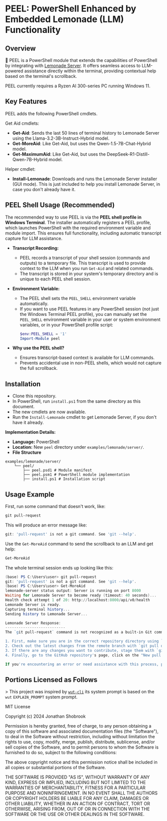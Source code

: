 # PEEL: PowerShell Enhanced by Embedded Lemonade (LLM) Functionality

## Overview

🍋 PEEL is a PowerShell module that extends the capabilities of PowerShell by integrating with [Lemonade Server](https://github.com/onnx/turnkeyml). It offers seamless access to LLM-powered assistance directly within the terminal, providing contextual help based on the terminal's scrollback.

PEEL currently requires a Ryzen AI 300-series PC running Windows 11. 

## Key Features

PEEL adds the following PowerShell cmdlets.

Get Aid cmdlets:
* **Get-Aid**: Sends the last 50 lines of terminal history to Lemonade Server using the Llama-3.2-3B-Instruct-Hybrid model.
* **Get-MoreAid**: Like Get-Aid, but uses the Qwen-1.5-7B-Chat-Hybrid model.
* **Get-MaximumAid**: Like Get-Aid, but uses the DeepSeek-R1-Distill-Qwen-7B-Hybrid model.

Helper cmdlet:
* **Install-Lemonade**: Downloads and runs the Lemonade Server installer (GUI mode). This is just included to help you install Lemonade Server, in case you don't already have it.

## PEEL Shell Usage (Recommended)

The recommended way to use PEEL is via the **PEEL shell profile in Windows Terminal**. The installer automatically registers a PEEL profile, which launches PowerShell with the required environment variable and module import. This ensures full functionality, including automatic transcript capture for LLM assistance.

- **Transcript Recording:**
  - PEEL records a transcript of your shell session (commands and outputs) to a temporary file. This transcript is used to provide context to the LLM when you run `Get-Aid` and related commands.
  - The transcript is stored in your system's temporary directory and is unique to each PEEL shell session.

- **Environment Variable:**
  - The PEEL shell sets the `PEEL_SHELL` environment variable automatically.
  - If you want to use PEEL features in any PowerShell session (not just the Windows Terminal PEEL profile), you can manually set the `PEEL_SHELL` environment variable in your user or system environment variables, or in your PowerShell profile script:
    ```powershell
    $env:PEEL_SHELL = '1'
    Import-Module peel
    ```

- **Why use the PEEL shell?**
  - Ensures transcript-based context is available for LLM commands.
  - Prevents accidental use in non-PEEL shells, which would not capture the full scrollback.

## Installation
 * Clone this repository.
 * In PowerShell, run `install.ps1` from the same directory as this document.
 * The new cmdlets are now available.
 * Run the `Install-Lemonade` cmdlet to get Lemonade Server, if you don't have it already.

**Implementation Details:**

*   **Language:** PowerShell
*   **Location:** New `peel` directory under `examples/lemonade/server/`.
*   **File Structure**
```
examples/lemonade/server/
    └── peel/
        ├── peel.psd1 # Module manifest
        ├── peel.psm1 # PowerShell module implementation
        ├── install.ps1 # Installation script
```

## Usage Example

First, run some command that doesn't work, like:

```PowerShell
git pull-request
```

This will produce an error message like:

```PowerShell
git: 'pull-request' is not a git command. See 'git --help'.
```

Use the `Get-MoreAid` command to send the scrollback to an LLM and get help:

```PowerShell
Get-MoreAid
```

The whole terminal session ends up looking like this:

```PowerShell
(base) PS C:\Users\user> git pull-request
git: 'pull-request' is not a git command. See 'git --help'.
(base) PS C:\Users\user> Get-MoreAid
lemonade-server status output: Server is running on port 8000
Waiting for Lemonade Server to become ready (timeout: 40 seconds)...
Health check attempt 1 of 20: http://localhost:8000/api/v0/health
Lemonade Server is ready.
Capturing terminal history...
Sending history to Lemonade Server...

Lemonade Server Response:
---------------------------
The `git pull-request` command is not recognized as a built-in Git command. It seems you might be referring to GitHub's workflow or a misunderstanding. When you want to create a pull request on GitHub, you would typically use the following steps:

1. First, make sure you are in the correct repository directory using `cd [repository-name]`.
2. Check out the latest changes from the remote branch with `git pull origin [branch-name]`. Replace `[branch-name]` with the name of the branch you want to merge.
3. If there are any changes you want to contribute, stage them with `git add .`, then commit them with a meaningful message using `git commit -m "Your commit message"`.
4. Finally, go to the GitHub repository's page, click on the "New pull request" button, and fill out the details, including selecting the base branch and the branch you just committed.

If you're encountering an error or need assistance with this process, please provide the specific error message or the context of your command, and I'll be happy to help you interpret the output and suggest a solution.
```

## Portions Licensed as Follows

\> This project was inspired by [`wut-cli`](https://github.com/shobrook/wut) its system prompt is based on the `wut` `EXPLAIN_PROMPT` system prompt.

MIT License

Copyright (c) 2024 Jonathan Shobrook

Permission is hereby granted, free of charge, to any person obtaining a copy
of this software and associated documentation files (the "Software"), to deal
in the Software without restriction, including without limitation the rights
to use, copy, modify, merge, publish, distribute, sublicense, and/or sell
copies of the Software, and to permit persons to whom the Software is
furnished to do so, subject to the following conditions:

The above copyright notice and this permission notice shall be included in all
copies or substantial portions of the Software.

THE SOFTWARE IS PROVIDED "AS IS", WITHOUT WARRANTY OF ANY KIND, EXPRESS OR
IMPLIED, INCLUDING BUT NOT LIMITED TO THE WARRANTIES OF MERCHANTABILITY,
FITNESS FOR A PARTICULAR PURPOSE AND NONINFRINGEMENT. IN NO EVENT SHALL THE
AUTHORS OR COPYRIGHT HOLDERS BE LIABLE FOR ANY CLAIM, DAMAGES OR OTHER
LIABILITY, WHETHER IN AN ACTION OF CONTRACT, TORT OR OTHERWISE, ARISING FROM,
OUT OF OR IN CONNECTION WITH THE SOFTWARE OR THE USE OR OTHER DEALINGS IN THE
SOFTWARE.